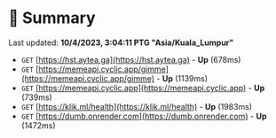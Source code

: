 # 📖 Summary
Last updated: **10/4/2023, 3:04:11 PTG "Asia/Kuala_Lumpur"**

- `GET` [https://hst.aytea.ga](https://hst.aytea.ga) - **Up** (678ms)
- `GET` [https://memeapi.cyclic.app/gimme](https://memeapi.cyclic.app/gimme) - **Up** (1139ms)
- `GET` [https://memeapi.cyclic.app](https://memeapi.cyclic.app) - **Up** (739ms)
- `GET` [https://klik.ml/health](https://klik.ml/health) - **Up** (1983ms)
- `GET` [https://dumb.onrender.com](https://dumb.onrender.com) - **Up** (1472ms)
